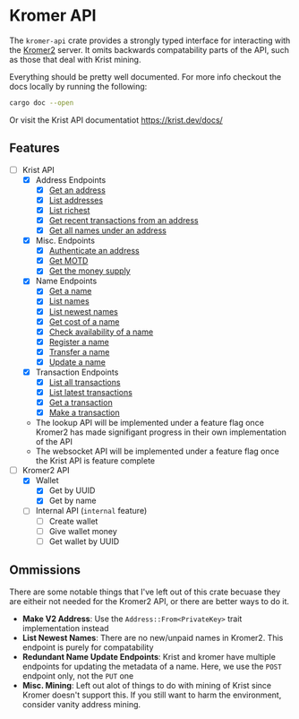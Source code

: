 # Kromer API

The `kromer-api` crate provides a strongly typed interface for interacting with the [Kromer2](https://github.com/ReconnectedCC/kromer2) server. It omits backwards compatability parts of the API, such as those that deal with Krist mining.

Everything should be pretty well documented. For more info checkout the docs locally by running the following:

```bash
cargo doc --open
```

Or visit the Krist API documentatiot <https://krist.dev/docs/>

## Features

- [ ] Krist API
  - [x] Address Endpoints
    - [x] [Get an address](https://krist.dev/docs/#api-AddressGroup-GetAddress)
    - [x] [List addresses](https://krist.dev/docs/#api-AddressGroup-GetAddresses)
    - [x] [List richest](https://krist.dev/docs/#api-AddressGroup-GetRichAddresses)
    - [x] [Get recent transactions from an address](https://krist.dev/docs/#api-AddressGroup-GetAddressTransactions)
    - [x] [Get all names under an address](https://krist.dev/docs/#api-AddressGroup-GetAddressNames)
  - [x] Misc. Endpoints
    - [x] [Authenticate an address](https://krist.dev/docs/#api-MiscellaneousGroup-Login)
    - [x] [Get MOTD](https://krist.dev/docs/#api-MiscellaneousGroup-GetMOTD_+)
    - [x] [Get the money supply]("https://krist.dev/docs/#api-MiscellaneousGroup-GetMoneySupply")
  - [x] Name Endpoints
    - [x] [Get a name](https://krist.dev/docs/#api-NameGroup-GetName)
    - [x] [List names](https://krist.dev/docs/#api-NameGroup-GetNames)
    - [x] [List newest names](https://krist.dev/docs/#api-NameGroup-GetNewNames)
    - [x] [Get cost of a name](https://krist.dev/docs/#api-NameGroup-CheckName)
    - [x] [Check availability of a name](https://krist.dev/docs/#api-NameGroup-CheckName)
    - [x] [Register a name](https://krist.dev/docs/#api-NameGroup-RegisterName)
    - [x] [Transfer a name](https://krist.dev/docs/#api-NameGroup-TransferName)
    - [x] [Update a name](https://krist.dev/docs/#api-NameGroup-UpdateNamePOST)
  - [x] Transaction Endpoints
    - [x] [List all transactions](https://krist.dev/docs/#api-TransactionGroup-GetTransactions)
    - [x] [List latest transactions](https://krist.dev/docs/#api-TransactionGroup-GetLatestTransactions)
    - [x] [Get a transaction](https://krist.dev/docs/#api-TransactionGroup-GetTransaction)
    - [x] [Make a transaction](https://krist.dev/docs/#api-TransactionGroup-MakeTransaction)
  - The lookup API will be implemented under a feature flag once Kromer2 has made signifigant progress in their own implementation of the API
  - The websocket API will be implemented under a feature flag once the Krist API is feature complete
- [ ] Kromer2 API
  - [x] Wallet
    - [x] Get by UUID
    - [x] Get by name
  - [ ] Internal API (`internal` feature)
    - [ ] Create wallet
    - [ ] Give wallet money
    - [ ] Get wallet by UUID

## Ommissions

There are some notable things that I've left out of this crate becuase they are eitheir not needed for the Kromer2 API, or there are better ways to do it.

- **Make V2 Address**: Use the `Address::From<PrivateKey>` trait implementation instead
- **List Newest Names**: There are no new/unpaid names in Kromer2. This endpoint is purely for compatability
- **Redundant Name Update Endpoints**: Krist and kromer have multiple endpoints for updating the metadata of a name. Here, we use the `POST` endpoint only, not the `PUT` one
- **Misc. Mining**: Left out alot of things to do with mining of Krist since Kromer doesn't support this. If you still want to harm the environment, consider vanity address mining.
